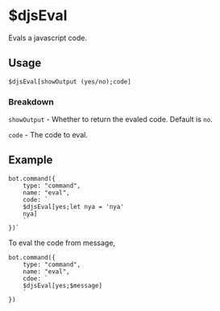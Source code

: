 # $djsEval
Evals a javascript code.

## Usage
```$djsEval[showOutput (yes/no);code]```


### Breakdown

`showOutput` - Whether to return the evaled code. Default is `no`.

`code` - The code to eval.


## Example
```
bot.command({
    type: "command",
    name: "eval",
    code: `
    $djsEval[yes;let nya = 'nya'
    nya]
    `
})`
```


To eval the code from message,
```
bot.command({
    type: "command",
    name: "eval",
    cdoe: `
    $djsEval[yes;$message]
    `
})
